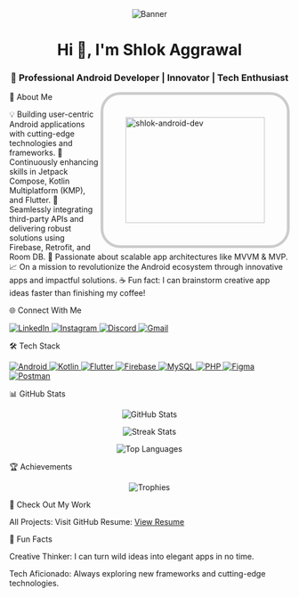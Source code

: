 <div align="center"> <img src="https://blogger.googleusercontent.com/img/b/R29vZ2xl/AVvXsEg7VLakGxXY3xoBe7Tn4yhk2mhhvZrfWLCV3HpZOvJcdVrXaYUR3pRrpFXb8IEEM_IxCTmQCSCAK2I_QedxEAxR8Y0mV418qCg-CRMctCB93CtJlU9ZpvNLvVEwXKYV0VN7ZOcubBVJeSw/s1600/2000_600px.gif" alt="Banner" /> 
</div> <h1 align="center">Hi 👋, I'm Shlok Aggrawal</h1> <h3 align="center">🚀 Professional Android Developer | Innovator | Tech Enthusiast</h3>

<p><img align="right"  src="https://user-images.githubusercontent.com/74038190/212748842-9fcbad5b-6173-4175-8a61-521f3dbb7514.gif" alt="shlok-android-dev" width="250" height="190" style="padding: 40px; border-radius: 35px;  border: 5px solid #ccc;" /></p>

🚀 About Me

💡 Building user-centric Android applications with cutting-edge technologies and frameworks.
🌱 Continuously enhancing skills in Jetpack Compose, Kotlin Multiplatform (KMP), and Flutter.
🔗 Seamlessly integrating third-party APIs and delivering robust solutions using Firebase, Retrofit, and Room DB.
🎯 Passionate about scalable app architectures like MVVM & MVP.
📈 On a mission to revolutionize the Android ecosystem through innovative apps and impactful solutions.
☕ Fun fact: I can brainstorm creative app ideas faster than finishing my coffee!

🌐 Connect With Me

<p align="left"> <a href="https://linkedin.com/in/shlok-android-dev" target="_blank"> <img src="https://img.shields.io/badge/LinkedIn-0077B5?style=for-the-badge&logo=linkedin&logoColor=white" alt="LinkedIn" /> </a> <a href="https://instagram.com/shlokk_ag" target="_blank"> <img src="https://img.shields.io/badge/Instagram-E4405F?style=for-the-badge&logo=instagram&logoColor=white" alt="Instagram" /> </a> <a href="https://discord.gg/5qyqkNQ2" target="_blank"> <img src="https://img.shields.io/badge/Discord-5865F2?style=for-the-badge&logo=discord&logoColor=white" alt="Discord" /> </a> <a href="mailto:shlok0531@gmail.com" target="_blank"> <img src="https://img.shields.io/badge/Gmail-D14836?style=for-the-badge&logo=gmail&logoColor=white" alt="Gmail" /> </a> </p>

🛠️ Tech Stack

<p> <a href="https://developer.android.com" target="_blank"> <img src="https://img.shields.io/badge/Android-3DDC84?style=for-the-badge&logo=android&logoColor=white" alt="Android" /> </a> <a href="https://kotlinlang.org" target="_blank"> <img src="https://img.shields.io/badge/Kotlin-0095D5?style=for-the-badge&logo=kotlin&logoColor=white" alt="Kotlin" /> </a> <a href="https://flutter.dev" target="_blank"> <img src="https://img.shields.io/badge/Flutter-02569B?style=for-the-badge&logo=flutter&logoColor=white" alt="Flutter" /> </a> <a href="https://firebase.google.com" target="_blank"> <img src="https://img.shields.io/badge/Firebase-FFCA28?style=for-the-badge&logo=firebase&logoColor=black" alt="Firebase" /> </a> <a href="https://www.mysql.com/" target="_blank"> <img src="https://img.shields.io/badge/MySQL-4479A1?style=for-the-badge&logo=mysql&logoColor=white" alt="MySQL" /> </a> <a href="https://www.php.net" target="_blank"> <img src="https://img.shields.io/badge/PHP-777BB4?style=for-the-badge&logo=php&logoColor=white" alt="PHP" /> </a> <a href="https://www.figma.com/" target="_blank"> <img src="https://img.shields.io/badge/Figma-F24E1E?style=for-the-badge&logo=figma&logoColor=white" alt="Figma" /> </a> <a href="https://postman.com" target="_blank"> <img src="https://img.shields.io/badge/Postman-FF6C37?style=for-the-badge&logo=postman&logoColor=white" alt="Postman" /> </a> </p>

📊 GitHub Stats

<p align="center"> <img src="https://github-readme-stats.vercel.app/api?username=Shlok-Android-Dev&show_icons=true&theme=radical" alt="GitHub Stats" /> </p> <p align="center"> <img src="https://github-readme-streak-stats.herokuapp.com/?user=Shlok-Android-Dev&theme=radical" alt="Streak Stats" /> </p> <p align="center"> <img src="https://github-readme-stats.vercel.app/api/top-langs/?username=Shlok-Android-Dev&layout=compact&theme=radical" alt="Top Languages" /> </p>

🏆 Achievements

<p align="center"> <img src="https://github-profile-trophy.vercel.app/?username=Shlok-Android-Dev&theme=radical" alt="Trophies" /> </p>

🔗 Check Out My Work

All Projects: Visit GitHub
Resume: [View Resume](https://drive.google.com/file/d/12runt0ba24LZBKsyWOquBr0Uxi87REUb/view?usp=sharing)

🧠 Fun Facts

Creative Thinker: I can turn wild ideas into elegant apps in no time.

Tech Aficionado: Always exploring new frameworks and cutting-edge technologies.
